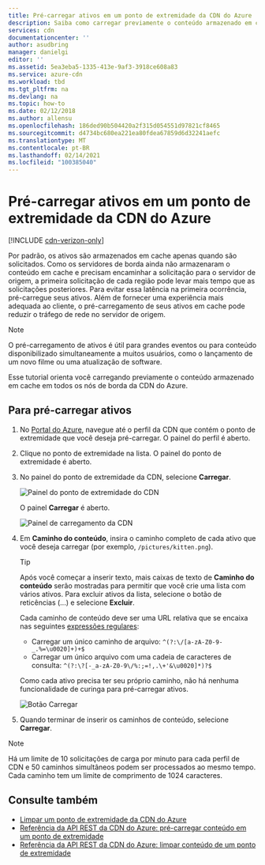 ```yaml
---
title: Pré-carregar ativos em um ponto de extremidade da CDN do Azure | Microsoft Docs
description: Saiba como carregar previamente o conteúdo armazenado em cache em um ponto de extremidade de rede de distribuição de conteúdo do Azure. Esse recurso está disponível em determinadas versões do produto.
services: cdn
documentationcenter: ''
author: asudbring
manager: danielgi
editor: ''
ms.assetid: 5ea3eba5-1335-413e-9af3-3918ce608a83
ms.service: azure-cdn
ms.workload: tbd
ms.tgt_pltfrm: na
ms.devlang: na
ms.topic: how-to
ms.date: 02/12/2018
ms.author: allensu
ms.openlocfilehash: 186ded90b504420a2f315d054551d97821cf8465
ms.sourcegitcommit: d4734bc680ea221ea80fdea67859d6d32241aefc
ms.translationtype: MT
ms.contentlocale: pt-BR
ms.lasthandoff: 02/14/2021
ms.locfileid: "100385040"
---
```

# <a name="pre-load-assets-on-an-azure-cdn-endpoint"></a>Pré-carregar ativos em um ponto de extremidade da CDN do Azure
[!INCLUDE [cdn-verizon-only](../../includes/cdn-verizon-only.md)]

Por padrão, os ativos são armazenados em cache apenas quando são solicitados. Como os servidores de borda ainda não armazenaram o conteúdo em cache e precisam encaminhar a solicitação para o servidor de origem, a primeira solicitação de cada região pode levar mais tempo que as solicitações posteriores. Para evitar essa latência na primeira ocorrência, pré-carregue seus ativos. Além de fornecer uma experiência mais adequada ao cliente, o pré-carregamento de seus ativos em cache pode reduzir o tráfego de rede no servidor de origem.

> [!NOTE]
> O pré-carregamento de ativos é útil para grandes eventos ou para conteúdo disponibilizado simultaneamente a muitos usuários, como o lançamento de um novo filme ou uma atualização de software.
> 
> 

Esse tutorial orienta você carregando previamente o conteúdo armazenado em cache em todos os nós de borda da CDN do Azure.

## <a name="to-pre-load-assets"></a>Para pré-carregar ativos
1. No [Portal do Azure](https://portal.azure.com), navegue até o perfil da CDN que contém o ponto de extremidade que você deseja pré-carregar. O painel do perfil é aberto.
    
2. Clique no ponto de extremidade na lista. O painel do ponto de extremidade é aberto.
3. No painel do ponto de extremidade da CDN, selecione **Carregar**.
   
    ![Painel do ponto de extremidade do CDN](./media/cdn-preload-endpoint/cdn-endpoint-blade.png)
   
    O painel **Carregar** é aberto.
   
    ![Painel de carregamento da CDN](./media/cdn-preload-endpoint/cdn-load-blade.png)
4. Em **Caminho do conteúdo**, insira o caminho completo de cada ativo que você deseja carregar (por exemplo, `/pictures/kitten.png`).
   
   > [!TIP]
   > Após você começar a inserir texto, mais caixas de texto de **Caminho do conteúdo** serão mostradas para permitir que você crie uma lista com vários ativos. Para excluir ativos da lista, selecione o botão de reticências (...) e selecione **Excluir**.
   > 
   > Cada caminho de conteúdo deve ser uma URL relativa que se encaixa nas seguintes [expressões regulares](/dotnet/standard/base-types/regular-expression-language-quick-reference):  
   > - Carregar um único caminho de arquivo: `^(?:\/[a-zA-Z0-9-_.%=\u0020]+)+$`  
   > - Carregar um único arquivo com uma cadeia de caracteres de consulta: `^(?:\?[-_a-zA-Z0-9\/%:;=!,.\+'&\u0020]*)?$` 
   > 
   > Como cada ativo precisa ter seu próprio caminho, não há nenhuma funcionalidade de curinga para pré-carregar ativos.
   > 
   > 
   
    ![Botão Carregar](./media/cdn-preload-endpoint/cdn-load-paths.png)
5. Quando terminar de inserir os caminhos de conteúdo, selecione **Carregar**.
   

> [!NOTE]
> Há um limite de 10 solicitações de carga por minuto para cada perfil de CDN e 50 caminhos simultâneos podem ser processados ao mesmo tempo. Cada caminho tem um limite de comprimento de 1024 caracteres.
> 
> 

## <a name="see-also"></a>Consulte também
* [Limpar um ponto de extremidade da CDN do Azure](cdn-purge-endpoint.md)
* [Referência da API REST da CDN do Azure: pré-carregar conteúdo em um ponto de extremidade](/rest/api/cdn/cdn/endpoints/loadcontent)
* [Referência da API REST da CDN do Azure: limpar conteúdo de um ponto de extremidade](/rest/api/cdn/cdn/endpoints/purgecontent)